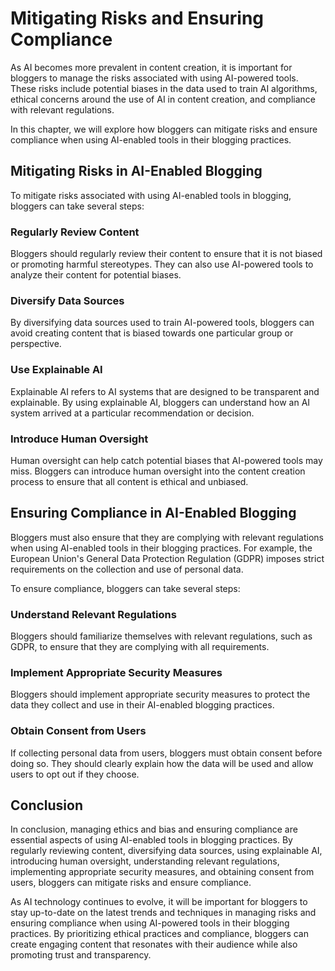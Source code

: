 Mitigating Risks and Ensuring Compliance
====================================================================================================

As AI becomes more prevalent in content creation, it is important for bloggers to manage the risks associated with using AI-powered tools. These risks include potential biases in the data used to train AI algorithms, ethical concerns around the use of AI in content creation, and compliance with relevant regulations.

In this chapter, we will explore how bloggers can mitigate risks and ensure compliance when using AI-enabled tools in their blogging practices.

Mitigating Risks in AI-Enabled Blogging
---------------------------------------

To mitigate risks associated with using AI-enabled tools in blogging, bloggers can take several steps:

### Regularly Review Content

Bloggers should regularly review their content to ensure that it is not biased or promoting harmful stereotypes. They can also use AI-powered tools to analyze their content for potential biases.

### Diversify Data Sources

By diversifying data sources used to train AI-powered tools, bloggers can avoid creating content that is biased towards one particular group or perspective.

### Use Explainable AI

Explainable AI refers to AI systems that are designed to be transparent and explainable. By using explainable AI, bloggers can understand how an AI system arrived at a particular recommendation or decision.

### Introduce Human Oversight

Human oversight can help catch potential biases that AI-powered tools may miss. Bloggers can introduce human oversight into the content creation process to ensure that all content is ethical and unbiased.

Ensuring Compliance in AI-Enabled Blogging
------------------------------------------

Bloggers must also ensure that they are complying with relevant regulations when using AI-enabled tools in their blogging practices. For example, the European Union's General Data Protection Regulation (GDPR) imposes strict requirements on the collection and use of personal data.

To ensure compliance, bloggers can take several steps:

### Understand Relevant Regulations

Bloggers should familiarize themselves with relevant regulations, such as GDPR, to ensure that they are complying with all requirements.

### Implement Appropriate Security Measures

Bloggers should implement appropriate security measures to protect the data they collect and use in their AI-enabled blogging practices.

### Obtain Consent from Users

If collecting personal data from users, bloggers must obtain consent before doing so. They should clearly explain how the data will be used and allow users to opt out if they choose.

Conclusion
----------

In conclusion, managing ethics and bias and ensuring compliance are essential aspects of using AI-enabled tools in blogging practices. By regularly reviewing content, diversifying data sources, using explainable AI, introducing human oversight, understanding relevant regulations, implementing appropriate security measures, and obtaining consent from users, bloggers can mitigate risks and ensure compliance.

As AI technology continues to evolve, it will be important for bloggers to stay up-to-date on the latest trends and techniques in managing risks and ensuring compliance when using AI-powered tools in their blogging practices. By prioritizing ethical practices and compliance, bloggers can create engaging content that resonates with their audience while also promoting trust and transparency.
